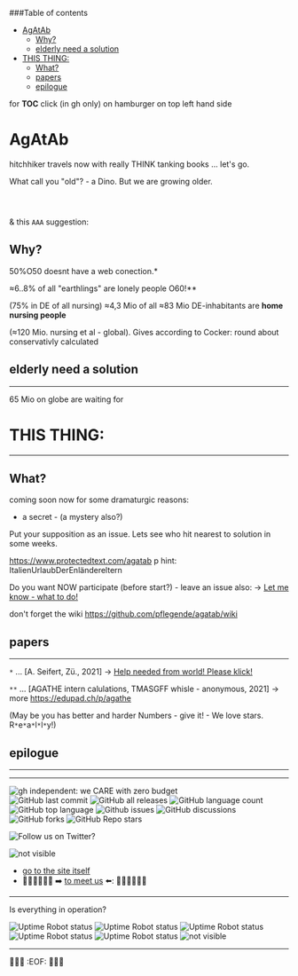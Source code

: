 ###Table of contents
- [AgAtAb](#agatab)
    - [Why?](#why)
    - [elderly need a solution](#elderly-need-a-solution)
- [THIS THING:](#this-thing)
    - [What?](#what)
    - [papers](#papers)
    - [epilogue](#epilogue)

for **TOC** click (in gh only) on hamburger on top left hand side

# AgAtAb
hitchhiker travels now with really THINK tanking books ... let's go.

What call you "old"? - a Dino. But we are growing older.

```



```

& this `AAA` suggestion:
## Why? 
50%O50 doesnt have a web conection.*

≈6..8% of all "earthlings" are lonely people O60!** 

(75% in DE of all nursing) ≈4,3 Mio of all ≈83 Mio DE-inhabitants are **home nursing people**

(≈120 Mio. nursing et al - global). Gives according to Cocker: round about conservativly calculated 

## elderly need a solution
---
65 Mio on globe are waiting for
# THIS THING:
---

## What?

coming soon
now for some dramaturgic reasons:
- a secret -
(a mystery also?)

Put your supposition as an issue. Lets see who hit nearest to solution in some weeks.

https://www.protectedtext.com/agatab p hint: ItalienUrlaubDerEnländereltern

Do you want NOW participate (before start?) - leave an issue also: -> [Let me know - what to do!](https://github.com/pflegende/agatab/issues/new/choose)

don't forget the wiki
https://github.com/pflegende/agatab/wiki


## papers
---
`*` ... [A. Seifert, Zü., 2021] -> [Help needed from world! Please klick!](https://github.com/pflegende/agatab/issues/1)

`**` ... [AGATHE intern calulations, TMASGFF whisle - anonymous, 2021] -> more https://edupad.ch/p/agathe

(May be you has better and harder Numbers - give it! - We love stars. R`*`e`*`a`*`l`*`l`*`y!)

## epilogue

---
---

![gh independent: we CARE with zero budget](https://img.shields.io/static/v1?label=weCARE&message=with_zero_budget&color=lightgrey)<br>
![GitHub last commit](https://img.shields.io/github/last-commit/pflegende/agatab?color=grey)
![GitHub all releases](https://img.shields.io/github/downloads/pflegende/agatab/total)
![GitHub language count](https://img.shields.io/github/languages/count/pflegende/agatab)
![GitHub top language](https://img.shields.io/github/languages/top/pflegende/agatab?color=yellow)
![Github issues](https://img.shields.io/github/issues/pflegende/agatab)
![GitHub discussions](https://img.shields.io/github/discussions/pflegende/agatab?color=yellow)
![GitHub forks](https://img.shields.io/github/forks/pflegende/agatab?style=social)
![GitHub Repo stars](https://img.shields.io/github/stars/pflegende/agatab?style=social)


![Follow us on Twitter?](https://img.shields.io/twitter/follow/pflegedissens?label=Follow&amp;style=social)

![_not visible_](https://img.shields.io/website?down_color=red&down_message=sorry_down_call_us&label=Website%20Pflegende%20&up_color=green&up_message=up&url=https%3A%2F%2Fdemenzpflaster.joomla.com)  
* [go to the site itself](https://demenzpflaster.joomla.com)  
* 🧑‍🦽👨‍🦳👩‍🦳 ➡️ [to meet us](https://linktr.ee/pflegende) ⬅️: 🧑‍🦽👨‍🦳👩‍🦳 

---
Is everything in operation?

![Uptime Robot status](https://img.shields.io/uptimerobot/status/m790129794-6d88280073c87ef883c7bd36?label=DP_WP)
![Uptime Robot status](https://img.shields.io/uptimerobot/status/m790130194-21af5e9a1aa0d99994111d1e?label=scotch)
![Uptime Robot status](https://img.shields.io/uptimerobot/status/m790130241-dc96a8abd23bf4f3b4ea8d51?label=ether)
![Uptime Robot status](https://img.shields.io/uptimerobot/status/m790130295-6aafb2b5815657c62fb1af37?label=bmk)
![Uptime Robot status](https://img.shields.io/uptimerobot/status/m790130965-192d351d97c75b777fe68ebd?label=alparis)
![_not visible_](https://img.shields.io/website?down_color=red&down_message=sorry_down_call_us&label=Website%20Pflegende%20&up_color=green&up_message=up&url=https%3A%2F%2Fdemenzpflaster.joomla.com)  

---
🚧🚧🚧 :EOF: 🚧🚧🚧
